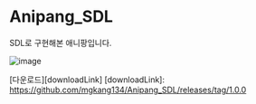 # Anipang_SDL
SDL로 구현해본 애니팡입니다.

![image](https://user-images.githubusercontent.com/68174637/89724117-172ced00-da3a-11ea-9c65-14b9ff1f56d5.png)

[다운로드][downloadLink]
[downloadLink]: https://github.com/mgkang134/Anipang_SDL/releases/tag/1.0.0


